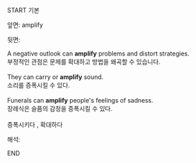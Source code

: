 START
기본

앞면:
amplify


뒷면:
<div><div>A negative outlook can <strong>amplify</strong> problems and distort strategies. </div><div><div>부정적인 관점은 문제를 확대하고 방법을 왜곡할 수 있습니다.</div></div></div><div><br></div><div><div>They can carry or <strong>amplify</strong> sound. </div><div><div>소리를 증폭시킬 수 있다.</div></div></div><div><br></div><div><div>Funerals can <strong>amplify</strong> people's feelings of sadness. </div><div><div>장례식은 슬픔의 감정을 증폭시킬 수 있다.</div></div></div><div><br></div><div>증폭시키다 , 확대하다</div>


해석:
<!--ID: 1746614453414-->
END